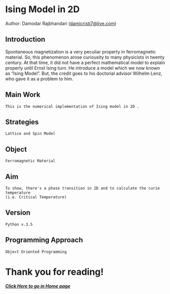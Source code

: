 # Ising Model in 2D
Author: Damodar Rajbhandari (damicristi7@live.com)  

## Introduction
Spontaneous magnetization is a very peculiar property in ferromagnetic material. So, this phenomenon arose curiousity to many physicists in twenty century. At that time, it did not have a perfect mathematical model to explain properly until Ernst Ising turn. He introduce a model which we now known as “Ising Model”. But, the credit goes to his doctorial advisor Wilhelm Lenz, who gave it as a problem to him.

## Main Work
```
This is the numerical implementation of Ising model in 2D .
```
## Strategies
```
Lattice and Spin Model
```
## Object
```
Ferromagnetic Material
```
## Aim
```
To show, there's a phase transition in 2D and to calculate the curie temperature 
(i.e. Critical Temperature)
```
## Version
```
Python v.3.5
```
## Programming Approach
```
Object Oriented Programming
```
# Thank you for reading!
##### [Click Here to go in Home page](https://damicristi.github.io/)
